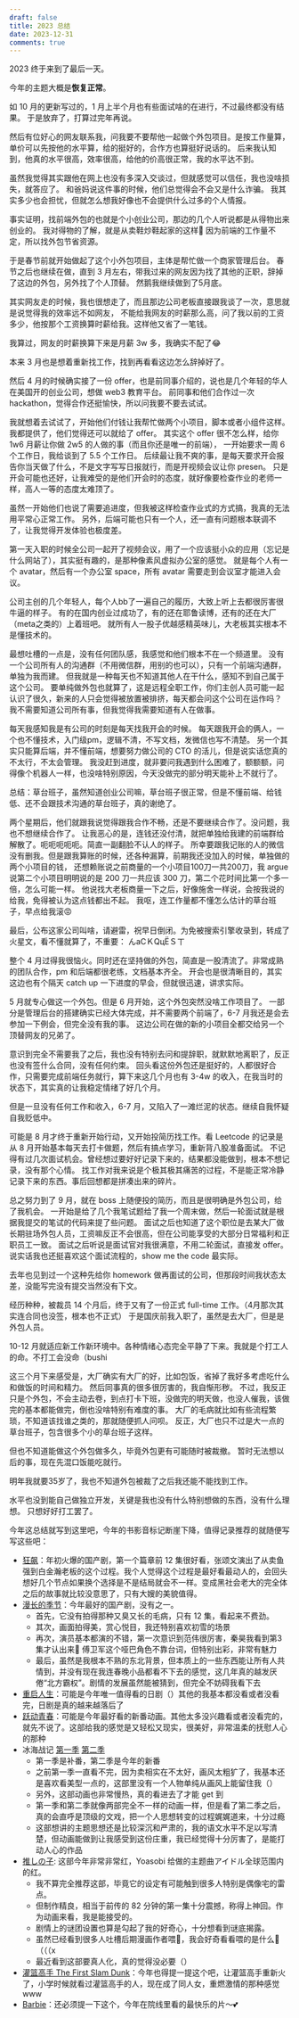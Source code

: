 ```yaml
---
draft: false
title: 2023 总结
date: 2023-12-31
comments: true
---
```


2023 终于来到了最后一天。

今年的主题大概是**恢复正常**。

如 10 月的更新写过的，1 月上半个月也有些面试啥的在进行，不过最终都没有结果。
于是放弃了，打算过完年再说。

然后有位好心的网友联系我，问我要不要帮他一起做个外包项目。是按工作量算，单价可以先按他的水平算，给的挺好的，合作方也算挺好说话的。
后来我认知到，他真的水平很高，效率很高，给他的价高很正常，我的水平达不到。

虽然我觉得其实跟他在网上也没有多深入交谈过，但就感觉可以信任，我也没啥损失，就答应了。
和爸妈说这件事的时候，他们总觉得会不会又是什么诈骗。
我其实多少也会担忧，但就怎么想我好像也不会提供什么过多的个人情报。

事实证明，找前端外包的也就是个小创业公司，那边的几个人听说都是从得物出来创业的。
我对得物的了解，就是从卖鞋炒鞋起家的这样🤣
因为前端的工作量不定，所以找外包节省资源。

于是春节前就开始做起了这个小外包项目，主体是帮忙做一个商家管理后台。
春节之后也继续在做，直到 3 月左右，带我过来的网友因为找了其他的正职，辞掉了这边的外包，另外找了个人顶替。
然鹅我继续做到了5月底。

其实网友走的时候，我也很想走了，而且那边公司老板直接跟我谈了一次，意思就是说觉得我的效率远不如网友，
不能给我网友的时薪那么高，问了我以前的工资多少，他按那个工资换算时薪给我。这样他又省了一笔钱。

我算过，网友的时薪换算下来是月薪 3w 多，我确实不配了😂

本来 3 月也是想着重新找工作，找到再看看这边怎么辞掉好了。

然后 4 月的时候确实接了一份 offer，也是前同事介绍的，说也是几个年轻的华人在美国开的创业公司，想做 web3 教育平台。
前同事和他们合作过一次 hackathon，觉得合作还挺愉快，所以问我要不要去试试。

我就想着去试试了，开始他们付钱让我帮忙做两个小项目，脚本或者小组件这样。
我都提供了，他们觉得还可以就给了 offer。
其实这个 offer 很不怎么样，给你 1w6 月薪让你做 2w5 的人做的事（而且你还是唯一的前端），
一开始要求一周 6 个工作日，我给谈到了 5.5 个工作日。
后续最让我不爽的事，是每天要求开会报告你当天做了什么，不是文字写写日报就行，而是开视频会议让你 presen。
只是开会可能也还好，让我难受的是他们开会时的态度，就好像要检查作业的老师一样，高人一等的态度太难顶了。

虽然一开始他们也说了需要追进度，但我被这样检查作业式的方式搞，我真的无法用平常心正常工作。
另外，后端可能也只有一个人，还一直有问题根本联调不了，让我觉得开发体验也极度差。

第一天入职的时候全公司一起开了视频会议，用了一个应该挺小众的应用（忘记是什么网站了），其实挺有趣的，是那种像素风虚拟办公室的感觉。
就是每个人有一个 avatar，然后有一个办公室 space，所有 avatar 需要走到会议室才能进入会议。

公司主创的几个年轻人，每个人bb了一遍自己的履历，大致上听上去都很厉害很牛逼的样子。
有的在国内创业过成功了，有的还在耶鲁读博，还有的还在大厂（meta之类的）上着班吧。
就所有人一股子优越感精英味儿，大老板其实根本不是懂技术的。

最想吐槽的一点是，没有任何团队感，我感觉和他们根本不在一个频道里。
没有一个公司所有人的沟通群（不用微信群，用别的也可以），只有一个前端沟通群，单独为我而建。
但我就是一种每天也不知道其他人在干什么，感知不到自己属于这个公司。
要单纯做外包也就算了，这是远程全职工作，你们主创人员可能一起认识了很久，新来的人只会觉得被放置被排挤，每天都会问这个公司在运作吗？
我不需要知道公司所有事，但我觉得我需要知道有人在做事。

每天我感知我是有公司的时刻是每天找我开会的时候。
每天跟我开会的俩人，一个也不懂技术，入门级pm，逻辑不清，不写文档，发微信也写不清楚。
另一个其实只能算后端，并不懂前端，想要努力做公司的 CTO 的活儿，但是说实话您真的不太行，不太会管理。
我没赶到进度，就非要问我遇到什么困难了，额额额，问得像个机器人一样，也没啥特别原因，今天没做完的部分明天能补上不就行了。

总结：草台班子，虽然知道创业公司嘛，草台班子很正常，但是不懂前端、给钱低、还不会跟技术沟通的草台班子，真的谢绝了。

两个星期后，他们就跟我说觉得跟我合作不畅，还是不要继续合作了。没问题，我也不想继续合作了。
让我恶心的是，连钱还没付清，就把单独给我建的前端群给解散了。呃呃呃呃呃。简直一副翻脸不认人的样子。
所幸要跟我记账的人的微信没有删我。但是跟我算账的时候，还各种漏算，前期我还没加入的时候，单独做的两个小项目的钱，
还想赖账说之前商量的一个小项目100刀一共200刀，我 argue 说第二个小项目明明说的是 200 刀一共应该 300 刀，第二个花时间比第一个多一倍，怎么可能一样。
他说找大老板商量一下之后，好像施舍一样说，会按我说的给我，免得被认为这点钱都出不起。
我呕，连工作量都不懂怎么估计的草台班子，早点给我滚😡

最后，公布这家公司叫啥，请避雷，祝早日倒闭。为免被搜索引擎收录到，转成了火星文，看不懂就算了，不重要： んаСＫQцЁＳㄒ

整个 4 月过得我很恼火。同时还在坚持做的外包，简直是一股清流了。非常成熟的团队合作，pm 和后端都很老练，文档基本齐全。
开会也是很清晰目的，其实这边也有个隔天 catch up 一下进度的早会，但就很迅速，讲求实际。

5 月就专心做这一个外包。但是 6 月开始，这个外包突然没啥工作项目了。
一部分是管理后台的搭建确实已经大体完成，并不需要两个前端了，6-7 月我还是会去参加一下例会，但完全没有我的事。
这边公司在做的新的小项目全都交给另一个顶替网友的兄弟了。

意识到完全不需要我了之后，我也没有特别去问和提辞职，就默默地离职了，反正也没有签什么合同，没有任何约束。
回头看这份外包还是挺好的，人都很好合作，只需要完成前端任务就行，算下来这几个月也有 3-4w 的收入，在我当时的状态下，其实真的让我稳定情绪了好几个月。

但是一旦没有任何工作和收入，6-7 月，又陷入了一滩烂泥的状态。继续自我怀疑自我贬低中。

可能是 8 月才终于重新开始行动，又开始投简历找工作。看 Leetcode 的记录是从 8 月开始基本每天去打卡做题，然后有搞点学习，重新背八股准备面试。
不记得有过几次面试机会。曾经想过要好好记录下来的，结果都没能做到，根本不想记录，没有那个心情。
找工作对我来说是个极其极其痛苦的过程，不是能正常冷静记录下来的东西。事后回想都是拼凑出来的碎片。

总之努力到了 9 月，就在 boss 上随便投的简历，而且是很明确是外包公司，给了我机会。
一开始是给了几个我笔试题给了我一个周末做，然后一轮面试就是根据我提交的笔试的代码来提了些问题。
面试之后也知道了这个职位是去某大厂做长期驻场外包人员，工资嘛反正不会很高，但在公司能享受的大部分日常福利和正职员工一致。
面试之后听说是面试官对我很满意，不用二轮面试，直接发 offer。
说实话我也还挺喜欢这个面试流程的，show me the code 最实际。

去年也见到过一个这种先给你 homework 做再面试的公司，但那段时间我状态太差，没能写完没有提交当然没有下文。

经历种种，被裁员 14 个月后，终于又有了一份正式 full-time 工作。（4月那次其实连合同也没签，根本也不正式）
于是国庆前我入职了，虽然是去大厂，但是是外包人员。

10-12 月就适应新工作新环境中。各种情绪心态完全平静了下来。我就是个打工人的命。不打工会没命（bushi

这三个月下来感受是，大厂确实有大厂的好，比如包饭，省掉了我好多考虑吃什么和做饭的时间和精力。
然后同事真的很多很厉害的，我自惭形秽。
不过，我反正只是个外包，不会主动去卷，到点打卡下班，没做完的明天做，也没人催我，该做完的基本都能做完，倒也没啥特别有难度的事。
大厂的毛病就比如有些流程繁琐，不知道该找谁之类的，那就随便抓人问呗。
反正，大厂也只不过是大一点的草台班子，包含很多个小的草台班子这样。

但也不知道能做这个外包做多久，毕竟外包更有可能随时被裁撤。
暂时无法想以后的事，现在先混口饭能吃就行。

明年我就要35岁了，我也不知道外包被裁了之后我还能不能找到工作。

水平也没到能自己做独立开发，关键是我也没有什么特别想做的东西，没有什么理想。
只想好好打工罢了。

今年这总结就写到这里吧，今年的书影音标记断崖下降，值得记录推荐的就随便写写这些吧：

- [狂飙](https://movie.douban.com/subject/35465232/)：年初火爆的国产剧，第一个篇章前 12 集很好看，张颂文演出了从卖鱼强到白金瀚老板的这个过程。我个人觉得这个过程是最好看最动人的，会回头想好几个节点如果换个选择是不是结局就会不一样。变成黑社会老大的完全体之后的故事就比较没意思了，只有大嫂的美貌值得。
- [漫长的季节](https://movie.douban.com/subject/35588177/)：今年最好的国产剧，没有之一。
  - 首先，它没有拍得那种又臭又长的毛病，只有 12 集，看起来不费劲。
  - 其次，画面拍得美，赏心悦目，我还特别喜欢初雪的场景
  - 再次，演员基本都演的不错，第一次意识到范伟很厉害，秦昊我看到第3集才认出来🤣 傅卫军这个哑巴角色不靠台词，但特别出彩，非常有魅力
  - 最后，虽然是我根本不熟的东北背景，但本质上的一些东西能让所有人共情到，并没有现在我连春晚小品都看不下去的感觉，这几年真的越发厌倦“北方霸权”。剧情的发展虽然能被猜到，但完全不妨碍我看下去
- [重启人生](https://movie.douban.com/subject/36156235/)：可能是今年唯一值得看的日剧（）其他的我基本都没看或者没看完，日剧是真的越来越落后了
- [跃动青春](https://movie.douban.com/subject/35679677/)：可能是今年最好看的新番动画。其他太多没兴趣看或者没看完的，就先不说了。这部给我的感觉是又轻松又现实，很美好，非常温柔的抚慰人心的那种
- 冰海战记 [第一季](https://movie.douban.com/subject/30174419/) [第二季](https://movie.douban.com/subject/35518839/)
  - 第一季是补番，第二季是今年的新番
  - 之前第一季一直看不完，因为卖相实在不太好，画风太粗犷了，我基本还是喜欢看美型一点的，这部里没有一个人物单纯从画风上能留住我（）
  - 另外，这部动画也非常慢热，真的看进去了才能 get 到
  - 第一季和第二季就像两部完全不一样的动画一样，但是看了第二季之后，真的会直呼是顶级的文戏，把一个人思想转变的过程娓娓道来，十分过瘾
  - 这部想讲的主题思想还是比较深沉和严肃的，我的语文水平不足以写清楚，但动画能做到让我感受到这份庄重，我已经觉得十分厉害了，是能打动人心的作品
- [推しの子](https://movie.douban.com/subject/35936775/): 这部今年非常非常红，Yoasobi 给做的主题曲アイドル全球范围内的红。
  - 我不算完全推荐这部，毕竟它的设定有可能触到很多人特别是偶像宅的雷点。
  - 但制作精良，相当于前传的 82 分钟的第一集十分震撼，称得上神回。作为动画来看，我是能接受的。
  - 剧情上的谜团设置也算是勾起了我的好奇心，十分想看到谜底揭露。
  - 虽然已经看到很多人吐槽后期漫画作者喂💩，我会好奇看看喂的是什么💩（（（x
  - 最近看到这部要真人化，真的觉得没必要（）
- [灌篮高手 The First Slam Dunk](https://movie.douban.com/subject/35315950/)：今年也得提一提这个吧，让灌篮高手重新火了，小学时候就看过灌篮高手的人，现在成了同人女，重燃激情的那种感觉www
- [Barbie](https://movie.douban.com/subject/4058939/)：还必须提一下这个，今年在院线里看的最快乐的片～💕
